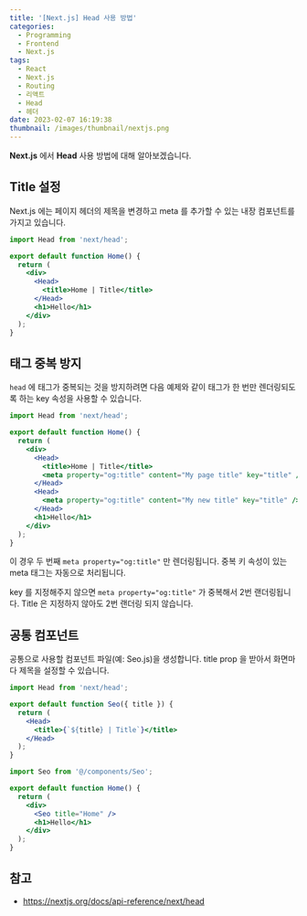 ```yaml
---
title: '[Next.js] Head 사용 방법'
categories:
  - Programming
  - Frontend
  - Next.js
tags:
  - React
  - Next.js
  - Routing
  - 리액트
  - Head
  - 헤더
date: 2023-02-07 16:19:38
thumbnail: /images/thumbnail/nextjs.png
---
```


**Next.js** 에서 **Head** 사용 방법에 대해 알아보겠습니다.

## Title 설정

Next.js 에는 페이지 헤더의 제목을 변경하고 meta 를 추가할 수 있는 내장 컴포넌트를 가지고 있습니다.

```jsx
import Head from 'next/head';

export default function Home() {
  return (
    <div>
      <Head>
        <title>Home | Title</title>
      </Head>
      <h1>Hello</h1>
    </div>
  );
}
```

## 태그 중복 방지

`head` 에 태그가 중복되는 것을 방지하려면 다음 예제와 같이 태그가 한 번만 렌더링되도록 하는 key 속성을 사용할 수 있습니다.

```jsx
import Head from 'next/head';

export default function Home() {
  return (
    <div>
      <Head>
        <title>Home | Title</title>
        <meta property="og:title" content="My page title" key="title" />
      </Head>
      <Head>
        <meta property="og:title" content="My new title" key="title" />
      </Head>
      <h1>Hello</h1>
    </div>
  );
}
```

이 경우 두 번째 `meta property="og:title"` 만 렌더링됩니다. 중복 키 속성이 있는 meta 태그는 자동으로 처리됩니다.

key 를 지정해주지 않으면 `meta property="og:title"` 가 중복해서 2번 랜더링됩니다. Title 은 지정하지 않아도 2번 랜더링 되지 않습니다.

## 공통 컴포넌트

공통으로 사용할 컴포넌트 파일(예: Seo.js)을 생성합니다. title prop 을 받아서 화면마다 제목을 설정할 수 있습니다.

```jsx
import Head from 'next/head';

export default function Seo({ title }) {
  return (
    <Head>
      <title>{`${title} | Title`}</title>
    </Head>
  );
}
```

```jsx
import Seo from '@/components/Seo';

export default function Home() {
  return (
    <div>
      <Seo title="Home" />
      <h1>Hello</h1>
    </div>
  );
}
```

## 참고

- https://nextjs.org/docs/api-reference/next/head
